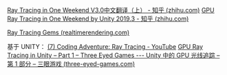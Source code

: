 
 [Ray Tracing in One Weekend V3.0中文翻译（上） - 知乎 (zhihu.com)](https://zhuanlan.zhihu.com/p/128582904)
[GPU Ray Tracing in One Weekend by Unity 2019.3 - 知乎 (zhihu.com)](https://zhuanlan.zhihu.com/p/88366613)


 [Ray Tracing Gems (realtimerendering.com)](https://www.realtimerendering.com/raytracinggems/rtg/index.html)


基于 UNITY： [(7) Coding Adventure: Ray Tracing - YouTube](https://www.youtube.com/watch?v=Qz0KTGYJtUk&t=127s)
[GPU Ray Tracing in Unity – Part 1 – Three Eyed Games --- Unity 中的 GPU 光线追踪 – 第 1 部分 – 三眼游戏 (three-eyed-games.com)](http://blog.three-eyed-games.com/2018/05/03/gpu-ray-tracing-in-unity-part-1/)


